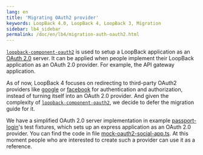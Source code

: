```yaml
---
lang: en
title: 'Migrating OAuth2 provider'
keywords: LoopBack 4.0, LoopBack 4, LoopBack 3, Migration
sidebar: lb4_sidebar
permalink: /doc/en/lb4/migration-auth-oauth2.html
---
```


[`loopback-component-oauth2`](https://github.com/strongloop/loopback-component-oauth2)
is used to setup a LoopBack application as an [OAuth 2.0](https://oauth.net/2/)
server. It can be applied when people implement their LoopBack application as an
OAuth 2.0 provider. For example, the API gateway application.

As of now, LoopBack 4 focuses on redirecting to third-party OAuth2 providers
like [google](https://developers.google.com/identity/protocols/oauth2) or
[facebook](https://developers.facebook.com/docs/facebook-login/) for
authentication and authorization, instead of turning itself into an OAuth 2.0
provider. And given the complexity of
[`loopback-component-oauth2`](https://github.com/strongloop/loopback-component-oauth2),
we decide to defer the migration guide for it.

We have a simplified OAuth 2.0 server implementation in example
[passport-login](https://github.com/strongloop/loopback-next/tree/master/examples/passport-login)'s
test fixtures, which sets up an express application as an OAuth 2.0 provider.
You can find the code in file
[mock-oauth2-social-app.ts](https://github.com/strongloop/loopback-next/blob/master/extensions/authentication-passport/src/__tests__/acceptance/fixtures/mock-oauth2-social-app.ts).
At this moment people who are interested to create such a provider can use it as
a reference.
